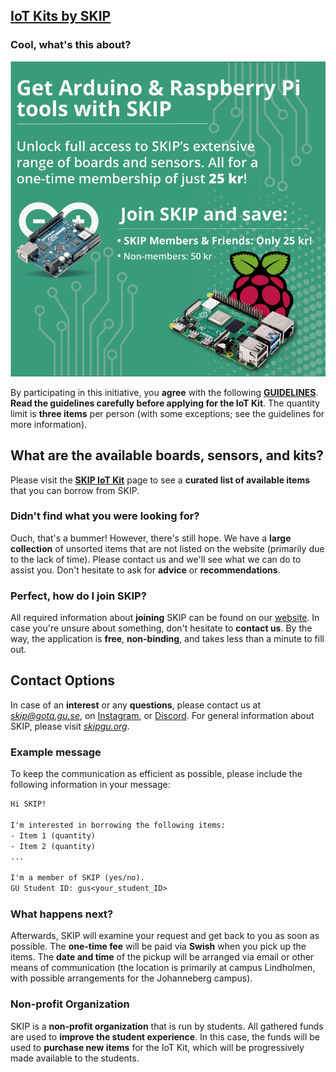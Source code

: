 ## [IoT Kits by SKIP](https://skipgu.org/skip-iot-kit/)

### Cool, what's this about?

![Poster](imgs/poster.png)

By participating in this initiative, you **agree** with the following
[**GUIDELINES**](TERMS_OF_SERVICE.md). **Read the guidelines carefully before 
applying for the IoT Kit**. The quantity limit is **three items** per person
(with some exceptions; see the guidelines for more information).

## What are the available boards, sensors, and kits?

Please visit the [**SKIP IoT Kit**](https://skipgu.org/skip-iot-kit/) page to
see a **curated list of available items** that you can borrow from SKIP.

### Didn't find what you were looking for?

Ouch, that's a bummer! However, there's still hope. We have a **large
collection** of unsorted items that are not listed on the website (primarily
due to the lack of time). Please contact us and we'll see what we can do to
assist you. Don't hesitate to ask for **advice** or **recommendations**.

### Perfect, how do I join SKIP?

All required information about **joining** SKIP can be found on our
[website](https://skipgu.org/join-skip/). In case you're unsure about
something, don't hesitate to **contact us**. By the way, the application
is **free**, **non-binding**, and takes less than a minute to fill out.

## Contact Options

In case of an **interest** or any **questions**, please contact us at
[*skip@gota.gu.se*](mailto:skip@gota.gu.se), on
[Instagram](https://www.instagram.com/skip.gu/), or
[Discord](https://tinyurl.com/skip-discord). For general information about
SKIP, please visit [*skipgu.org*](https://skipgu.org/).

### Example message

To keep the communication as efficient as possible, please include the
following information in your message:

```txt
Hi SKIP!

I'm interested in borrowing the following items:
- Item 1 (quantity)
- Item 2 (quantity)
...

I'm a member of SKIP (yes/no).
GU Student ID: gus<your_student_ID>
```

### What happens next?

Afterwards, SKIP will examine your request and get back to you as soon as
possible. The **one-time fee** will be paid via **Swish** when you pick up
the items. The **date and time** of the pickup will be arranged via email or 
other means of communication (the location is primarily at campus Lindholmen,
with possible arrangements for the Johanneberg campus).

### Non-profit Organization

SKIP is a **non-profit organization** that is run by students. All gathered
funds are used to **improve the student experience**. In this case, the funds
will be used to **purchase new items** for the IoT Kit, which will be
progressively made available to the students.
